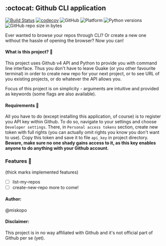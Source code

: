 ## :octocat: Github CLI application
[![Build Status](https://travis-ci.org/miskopo/github_cli_app.svg?branch=master)](https://travis-ci.org/miskopo/github_cli_app)
[![codecov](https://codecov.io/gh/miskopo/github_cli_app/branch/master/graph/badge.svg)](https://codecov.io/gh/miskopo/github_cli_app)
![GitHub](https://img.shields.io/github/license/miskopo/github_cli_app.svg)
![Platform](https://img.shields.io/badge/platform-linux-%23FCC624.svg?logo=linux)
![Python versions](https://img.shields.io/badge/python-3.4|3.5|3.6|3.7-3776AB.svg?logo=python)
![GitHub repo size in bytes](https://img.shields.io/github/repo-size/miskopo/github_cli_app.svg)

Ever wanted to browse your repos through CLI? Or create a new one without the hassle of opening the browser? Now you can!

#### What is this project? :camel:
This project uses Github v4 API and Python to provide you with command line interface. Thus you don't have to leave Guake (or you other favourite terminal) in order to
create new repo for your next project, or to see URL of you existing projects, or do whatever the API allows you.

Focus of this project is on simplicity - arguments are intuitive and provided as keywords (some flags are also available).

#### Requirements :rocket:
All you have to do (except installing this application, of course) is to register you API key within Github. To do so, navigate to your settings and choose `Developer settings`.
There, in `Personal access tokens` section, create new token with full rights (you can actually omit rights you know you don't want to use). Copy this token and save it to file 
`api_key` in project directory. **Beware, make sure no one shady gains access to it, as this key enables anyone to do anything with your Github account.**

### Features :construction:
(thick marks implemented features)
- [ ] list-my-repos
- [ ] create-new-repo
more to come!

#### Author:
@miskopo

#### Disclaimer:
This project is in no way affiliated with Github and it's not official part of Github per se (yet).
